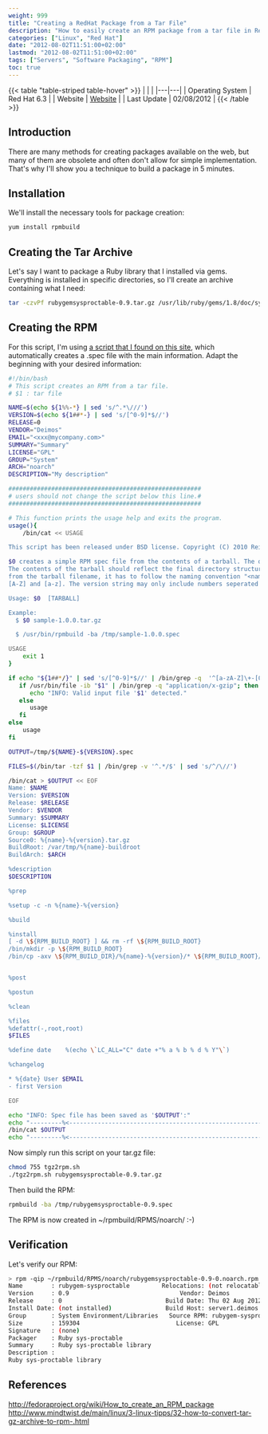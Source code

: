 ```yaml
---
weight: 999
title: "Creating a RedHat Package from a Tar File"
description: "How to easily create an RPM package from a tar file in RedHat environments in just 5 minutes."
categories: ["Linux", "Red Hat"]
date: "2012-08-02T11:51:00+02:00"
lastmod: "2012-08-02T11:51:00+02:00"
tags: ["Servers", "Software Packaging", "RPM"]
toc: true
---
```


{{< table "table-striped table-hover" >}}
| | |
|---|---|
| Operating System | Red Hat 6.3 |
| Website | [Website](https://www.redhat.com) |
| Last Update | 02/08/2012 |
{{< /table >}}

## Introduction

There are many methods for creating packages available on the web, but many of them are obsolete and often don't allow for simple implementation. That's why I'll show you a technique to build a package in 5 minutes.

## Installation

We'll install the necessary tools for package creation:

```bash
yum install rpmbuild
```

## Creating the Tar Archive

Let's say I want to package a Ruby library that I installed via gems. Everything is installed in specific directories, so I'll create an archive containing what I need:

```bash
tar -czvPf rubygemsysproctable-0.9.tar.gz /usr/lib/ruby/gems/1.8/doc/sys-proctable-0.9.0-x86-linux /usr/lib/ruby/gems/1.8/gems/sys-proctable-0.9.0-x86-linux
```

## Creating the RPM

For this script, I'm using [a script that I found on this site](https://www.mindtwist.de/main/downloads.html?task=summary&cid=3&catid=3), which automatically creates a .spec file with the main information. Adapt the beginning with your desired information:

```bash
#!/bin/bash
# This script creates an RPM from a tar file.
# $1 : tar file

NAME=$(echo ${1%%-*} | sed 's/^.*\///')
VERSION=$(echo ${1##*-} | sed 's/[^0-9]*$//')
RELEASE=0
VENDOR="Deimos"
EMAIL="<xxx@mycompany.com>"
SUMMARY="Summary"
LICENSE="GPL"
GROUP="System"
ARCH="noarch"
DESCRIPTION="My description"

######################################################
# users should not change the script below this line.#
######################################################

# This function prints the usage help and exits the program.
usage(){
    /bin/cat << USAGE

This script has been released under BSD license. Copyright (C) 2010 Reiner Rottmann <rei..rATrottmann.it>

$0 creates a simple RPM spec file from the contents of a tarball. The output may be used as starting point to create more complex RPM spec files.
The contents of the tarball should reflect the final directory structure where you want your files to be deployed. As the name and version get parsed
from the tarball filename, it has to follow the naming convention "<name>-<ver.si.on>.tar.gz". The name may only contain characters from the range
[A-Z] and [a-z]. The version string may only include numbers seperated by dots.

Usage: $0  [TARBALL]

Example:
  $ $0 sample-1.0.0.tar.gz

  $ /usr/bin/rpmbuild -ba /tmp/sample-1.0.0.spec

USAGE
    exit 1
}

if echo "${1##*/}" | sed 's/[^0-9]*$//' | /bin/grep -q  '^[a-zA-Z]\+-[0-9.]\+$'; then
   if /usr/bin/file -ib "$1" | /bin/grep -q "application/x-gzip"; then
      echo "INFO: Valid input file '$1' detected."
   else
      usage
   fi
else
    usage
fi

OUTPUT=/tmp/${NAME}-${VERSION}.spec

FILES=$(/bin/tar -tzf $1 | /bin/grep -v '^.*/$' | sed 's/^/\//')

/bin/cat > $OUTPUT << EOF
Name: $NAME
Version: $VERSION
Release: $RELEASE
Vendor: $VENDOR
Summary: $SUMMARY
License: $LICENSE
Group: $GROUP
Source0: %{name}-%{version}.tar.gz
BuildRoot: /var/tmp/%{name}-buildroot
BuildArch: $ARCH

%description
$DESCRIPTION

%prep

%setup -c -n %{name}-%{version}

%build

%install
[ -d \${RPM_BUILD_ROOT} ] && rm -rf \${RPM_BUILD_ROOT}
/bin/mkdir -p \${RPM_BUILD_ROOT}
/bin/cp -axv \${RPM_BUILD_DIR}/%{name}-%{version}/* \${RPM_BUILD_ROOT}/


%post

%postun

%clean

%files
%defattr(-,root,root)
$FILES

%define date    %(echo \`LC_ALL="C" date +"% a % b % d % Y"\`)

%changelog

* %{date} User $EMAIL
- first Version

EOF

echo "INFO: Spec file has been saved as '$OUTPUT':"
echo "---------%<----------------------------------------------------------------------"
/bin/cat $OUTPUT
echo "---------%<----------------------------------------------------------------------"
```

Now simply run this script on your tar.gz file:

```bash
chmod 755 tgz2rpm.sh
./tgz2rpm.sh rubygemsysproctable-0.9.tar.gz
```

Then build the RPM:

```bash
rpmbuild -ba /tmp/rubygemsysproctable-0.9.spec
```

The RPM is now created in ~/rpmbuild/RPMS/noarch/ :-)

## Verification

Let's verify our RPM:

```bash
> rpm -qip ~/rpmbuild/RPMS/noarch/rubygemsysproctable-0.9-0.noarch.rpm
Name        : rubygem-sysproctable         Relocations: (not relocatable)
Version     : 0.9                               Vendor: Deimos
Release     : 0                             Build Date: Thu 02 Aug 2012 01:19:08 PM CEST
Install Date: (not installed)               Build Host: server1.deimos.fr
Group       : System Environment/Libraries   Source RPM: rubygem-sysproctable-0.9-0.src.rpm
Size        : 159304                           License: GPL
Signature   : (none)
Packager    : Ruby sys-proctable
Summary     : Ruby sys-proctable library
Description :
Ruby sys-proctable library
```

## References

http://fedoraproject.org/wiki/How_to_create_an_RPM_package  
http://www.mindtwist.de/main/linux/3-linux-tipps/32-how-to-convert-tar-gz-archive-to-rpm-.html
